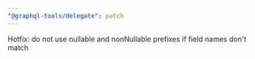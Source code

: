 ```yaml
---
"@graphql-tools/delegate": patch
---
```


Hotfix: do not use nullable and nonNullable prefixes if field names don't match
